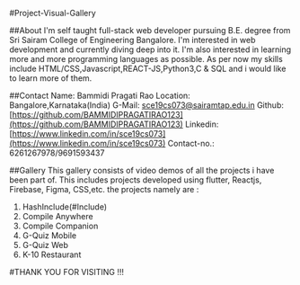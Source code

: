 #Project-Visual-Gallery

##About
I'm self taught full-stack web developer pursuing B.E. degree from Sri Sairam College of Engineering Bangalore. I'm interested in web development and currently diving deep into it. I'm also interested in learning more and more programming languages as possible. As per now my skills include HTML/CSS,Javascript,REACT-JS,Python3,C & SQL and i would like to learn more of them.

##Contact
    Name: Bammidi Pragati Rao
    Location: Bangalore,Karnataka(India)
    G-Mail: [sce19cs073@sairamtap.edu.in](sce19cs073@sairamtap.edu.in)
    Github: [https://github.com/BAMMIDIPRAGATIRAO123](https://github.com/BAMMIDIPRAGATIRAO123)
    Linkedin: [https://www.linkedin.com/in/sce19cs073](https://www.linkedin.com/in/sce19cs073)
    Contact-no.: 6261267978/9691593437

##Gallery
This gallery consists of video demos of all the projects i have been part of. This includes projects developed using flutter, Reactjs, Firebase, Figma, CSS,etc.
the projects namely are :
1. HashInclude(#Include)
2. Compile Anywhere
3. Compile Companion
4. G-Quiz Mobile
5. G-Quiz Web
6. K-10 Restaurant

#THANK YOU FOR VISITING !!!

